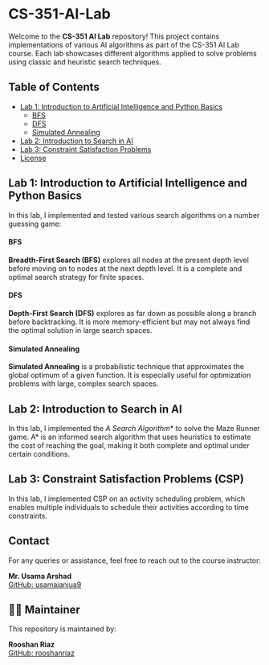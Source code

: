 # CS-351-AI-Lab

Welcome to the **CS-351 AI Lab** repository! This project contains implementations of various AI algorithms as part of the CS-351 AI Lab course. Each lab showcases different algorithms applied to solve problems using classic and heuristic search techniques.

## Table of Contents

- [Lab 1: Introduction to Artificial Intelligence and Python Basics](#lab-1-introduction-to-artificial-intelligence-and-python-basics)
  - [BFS](#bfs)
  - [DFS](#dfs)
  - [Simulated Annealing](#simulated-annealing)
- [Lab 2: Introduction to Search in AI](#lab-2-introduction-to-search-in-ai)
- [Lab 3: Constraint Satisfaction Problems](#constraint-satisfaction-problems)
- [License](#license)

## Lab 1: Introduction to Artificial Intelligence and Python Basics

In this lab, I implemented and tested various search algorithms on a number guessing game:

#### BFS

**Breadth-First Search (BFS)** explores all nodes at the present depth level before moving on to nodes at the next depth level. It is a complete and optimal search strategy for finite spaces.

#### DFS

**Depth-First Search (DFS)** explores as far down as possible along a branch before backtracking. It is more memory-efficient but may not always find the optimal solution in large search spaces.

#### Simulated Annealing

**Simulated Annealing** is a probabilistic technique that approximates the global optimum of a given function. It is especially useful for optimization problems with large, complex search spaces.

## Lab 2: Introduction to Search in AI

In this lab, I implemented the **A* Search Algorithm** to solve the Maze Runner game. A* is an informed search algorithm that uses heuristics to estimate the cost of reaching the goal, making it both complete and optimal under certain conditions.

## Lab 3: Constraint Satisfaction Problems (CSP)

In this lab, I implemented CSP on an activity scheduling problem, which enables multiple individuals to schedule their activities according to time constraints.

## Contact

For any queries or assistance, feel free to reach out to the course instructor:

**Mr. Usama Arshad**  
[GitHub: usamajanjua9](https://github.com/usamajanjua9)

## 🙋‍♂️ Maintainer

This repository is maintained by:

**Rooshan Riaz**  
[GitHub: rooshanriaz](https://github.com/rooshanriaz)
